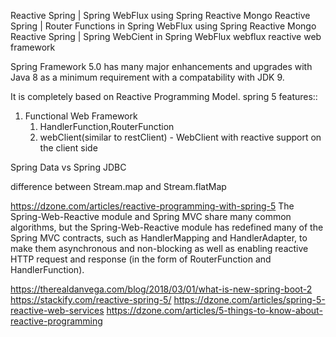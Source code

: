 Reactive Spring | Spring WebFlux using Spring Reactive Mongo
Reactive Spring | Router Functions in Spring WebFlux using Spring Reactive Mongo
Reactive Spring | Spring WebCient in Spring WebFlux
webflux reactive web framework

Spring Framework 5.0 has many major enhancements and upgrades with Java 8 as a minimum requirement with a compatability with JDK 9.

It is completely based on Reactive Programming Model.
spring 5 features::
1. Functional Web Framework
	1.   HandlerFunction,RouterFunction
	2. webClient(similar to restClient) - WebClient with reactive support on the client side

Spring Data vs Spring JDBC

difference between Stream.map and Stream.flatMap 

https://dzone.com/articles/reactive-programming-with-spring-5
The Spring-Web-Reactive module and Spring MVC share many common algorithms, but the Spring-Web-Reactive module has redefined many of the Spring MVC contracts, such as HandlerMapping and HandlerAdapter, to make them asynchronous and non-blocking as well as enabling reactive HTTP request and response (in the form of RouterFunction and HandlerFunction).

https://therealdanvega.com/blog/2018/03/01/what-is-new-spring-boot-2
https://stackify.com/reactive-spring-5/
https://dzone.com/articles/spring-5-reactive-web-services
https://dzone.com/articles/5-things-to-know-about-reactive-programming

